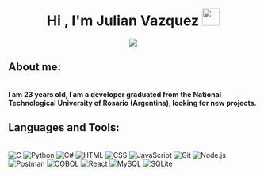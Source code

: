 
<h1 align="center"><b>Hi , I'm Julian Vazquez </b><img src="https://media.giphy.com/media/hvRJCLFzcasrR4ia7z/giphy.gif" width="35"></h1>
<p align="center">
  <a href="https://github.com/DenverCoder1/readme-typing-svg"><img src="https://readme-typing-svg.herokuapp.com?font=Time+New+Roman&color=000000&size=25&center=true&vCenter=true&width=600&height=100&lines=Developer+Full+Stack+Jr..&hearts;++"></a>
</p>
<h2>About me:</h2>
<br>
<b>I am 23 years old, I am a developer graduated from the National Technological University of Rosario (Argentina), looking for new projects.</b>

<h2>Languages and Tools:</h2>
<br>
<span>
<img src="https://img.shields.io/badge/C%20-%232370ED.svg?style=for-the-badge&logo=c&logoColor=white" alt="C">

<img src="https://img.shields.io/badge/Python%20-%2314354C.svg?style=for-the-badge&logo=python&logoColor=white" alt="Python">

<img src="https://img.shields.io/badge/C%23%20-%23239120.svg?style=for-the-badge&logo=c-sharp&logoColor=white" alt="C#">

<img src="https://img.shields.io/badge/HTML5%20-%23E34F26.svg?style=for-the-badge&logo=html5&logoColor=white" alt="HTML">

<img src="https://img.shields.io/badge/CSS3%20-%231572B6.svg?style=for-the-badge&logo=css3&logoColor=white" alt="CSS">

<img src="https://img.shields.io/badge/JavaScript%20-%23F7DF1E.svg?style=for-the-badge&logo=javascript&logoColor=black" alt="JavaScript">

<img src="https://img.shields.io/badge/Git%20-%23F05033.svg?style=for-the-badge&logo=git&logoColor=white" alt="Git">

<img src="https://img.shields.io/badge/Node.js%20-%23339933.svg?style=for-the-badge&logo=node.js&logoColor=white" alt="Node.js">

<img src="https://img.shields.io/badge/Postman%20-%23FF6C37.svg?style=for-the-badge&logo=postman&logoColor=white" alt="Postman">

<img src="https://img.shields.io/badge/COBOL%20-%23007ACC.svg?style=for-the-badge&logo=cobol&logoColor=white" alt="COBOL">

<img src="https://img.shields.io/badge/React%20-%2361DAFB.svg?style=for-the-badge&logo=react&logoColor=black" alt="React">

<img src="https://img.shields.io/badge/MySQL%20-%234479A1.svg?style=for-the-badge&logo=mysql&logoColor=white" alt="MySQL">

<img src="https://img.shields.io/badge/SQLite%20-%23003B57.svg?style=for-the-badge&logo=sqlite&logoColor=white" alt="SQLite">
</span>
<!--
**julianvazquez12/julianvazquez12** is a ✨ _special_ ✨ repository because its `README.md` (this file) appears on your GitHub profile.

Here are some ideas to get you started:

- 🔭 I’m currently working on ...
- 🌱 I’m currently learning ...
- 👯 I’m looking to collaborate on ...
- 🤔 I’m looking for help with ...
- 💬 Ask me about ...
- 📫 How to reach me: ...
- 😄 Pronouns: ...
- ⚡ Fun fact: ...
-->
 
